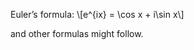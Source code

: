 <!--
.. title: Mathe testen
.. slug: mathe-testen
.. date: 2024-05-21 21:54:34 UTC+02:00
.. tags: Mathe, Test 
.. category: 
.. link: 
.. description: Found
.. type: text
.. has_math: true
-->

Euler’s formula: \\[e^{ix} = \cos x + i\sin x\\]

and other formulas might follow.
